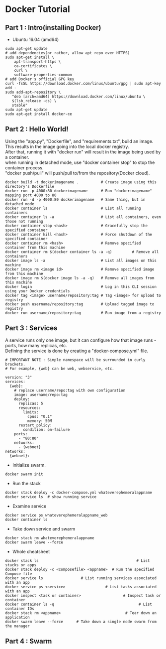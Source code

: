 # Docker Tutorial

## Part 1 : Intro(installing Docker)
- Ubuntu 16.04 (amd64)
```
sudo apt-get update
# add dependencies(or rather, allow apt repo over HTTPS)
sudo apt-get install \
    apt-transport-https \
    ca-certificates \
    curl \
    software-properties-common
# add Docker's official GPG key
curl -fsSL https://download.docker.com/linux/ubuntu/gpg | sudo apt-key add -
sudo add-apt-repository \
   "deb [arch=amd64] https://download.docker.com/linux/ubuntu \
   $(lsb_release -cs) \
   stable"
sudo apt-get update
sudo apt-get install docker-ce
```

## Part 2 : Hello World!
Using the "app.py", "Dockerfile", and "requirements.txt", build an image. This results in the image going into the local docker registry.  
After that, running it with "docker run" will result in the image being used by a container.  
when running in detached mode, use "docker container stop" to stop the container process.  
"docker push/pull" will push/pull to/from the repository(Docker cloud).  
```
docker build -t dockerimagename .          # Create image using this directory's Dockerfile
docker run -p 4000:80 dockerimagename      # Run "dockerimagename" mapping port 4000 to 80
docker run -d -p 4000:80 dockerimagename   # Same thing, but in detached mode
docker container ls                        # List all running containers
docker container ls -a                     # List all containers, even those not running
docker container stop <hash>               # Gracefully stop the specified container
docker container kill <hash>               # Force shutdown of the specified container
docker container rm <hash>                 # Remove specified container from this machine
docker container rm $(docker container ls -a -q)         # Remove all containers
docker image ls -a                         # List all images on this machine
docker image rm <image id>                 # Remove specified image from this machine
docker image rm $(docker image ls -a -q)   # Remove all images from this machine
docker login                               # Log in this CLI session using your Docker credentials
docker tag <image> username/repository:tag # Tag <image> for upload to registry
docker push username/repository:tag        # Upload tagged image to registry
docker run username/repository:tag         # Run image from a registry
```

## Part 3 : Services
A service runs only one image, but it can configure how that image runs - ports, how many replicas, etc.  
Defining the service is done by creating a "docker-compose.yml" file.  

```
# IMPORTANT NOTE : Simple namespace will be surrounded in curly brackets.
# For example, {web} can be web, webservice, etc.

version: "3"
services:
  {web}:
    # replace username/repo:tag with own configuration
    image: username/repo:tag
    deploy:
      replicas: 5
      resources:
        limits:
          cpus: "0.1"
          memory: 50M
      restart_policy:
        condition: on-failure
    ports:
      - "80:80"
    networks:
      - {webnet}
networks:
  {webnet}:
```

- Initialize swarm.  
```
docker swarm init
```
- Run the stack  
```
docker stack deploy -c docker-compose.yml whateverephemeralappname
docker service ls  # show running service
```
- Examine service
```
docker service ps whateverephemeralappname_web
docker container ls
```
- Take down service and swarm
```
docker stack rm whateverephemeralappname
docker swarm leave --force
```

- Whole cheatsheet
```
docker stack ls                                            # List stacks or apps
docker stack deploy -c <composefile> <appname>  # Run the specified Compose file
docker service ls                 # List running services associated with an app
docker service ps <service>                  # List tasks associated with an app
docker inspect <task or container>                   # Inspect task or container
docker container ls -q                                      # List container IDs
docker stack rm <appname>                             # Tear down an application
docker swarm leave --force      # Take down a single node swarm from the manager
```

## Part 4 : Swarm